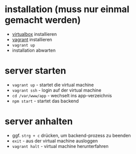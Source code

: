 # installation (muss nur einmal gemacht werden)

* [virtualbox](https://www.vagrantup.com/downloads.html) installieren
* [vagrant](https://www.vagrantup.com/) installieren
* `vagrant up`
* installation abwarten

# server starten

* `vagrant up` - startet die virtual machine
* `vagrant ssh` - login auf der virtual machine
* `cd /var/www/app` - wechselt ins app-verzeichnis
* `npm start` - startet das backend

# server anhalten

* ggf. `strg + c` drücken, um backend-prozess zu beenden
* `exit` - aus der virtual machine ausloggen
* `vagrant halt` - virtual machine herunterfahren